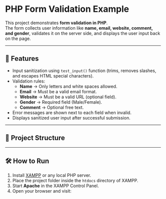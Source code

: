 # PHP Form Validation Example

This project demonstrates **form validation in PHP**.  
The form collects user information like **name, email, website, comment, and gender**, validates it on the server side, and displays the user input back on the page.

---

## 🚀 Features
- Input sanitization using `test_input()` function (trims, removes slashes, and escapes HTML special characters).
- Validation rules:
  - **Name** → Only letters and white spaces allowed.
  - **Email** → Must be a valid email format.
  - **Website** → Must be a valid URL (optional field).
  - **Gender** → Required field (Male/Female).
  - **Comment** → Optional free text.
- Error messages are shown next to each field when invalid.
- Displays sanitized user input after successful submission.

---

## 📂 Project Structure

---

## 🛠️ How to Run
1. Install [XAMPP](https://www.apachefriends.org/index.html) or any local PHP server.
2. Place the project folder inside the `htdocs` directory of XAMPP.
3. Start **Apache** in the XAMPP Control Panel.
4. Open your browser and visit:
